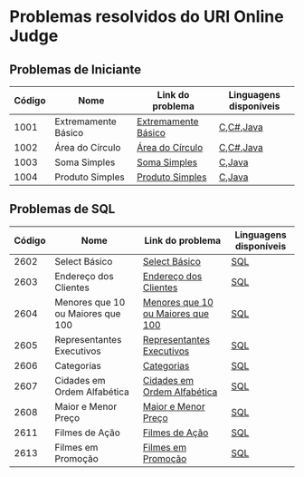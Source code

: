 # Problemas resolvidos do URI Online Judge

## Problemas de Iniciante

|Código|Nome|Link do problema|Linguagens disponíveis|
|------|----|----------------|----------------------|
|1001|Extremamente Básico|[Extremamente Básico](https://www.urionlinejudge.com.br/judge/pt/problems/view/1001)|[C](https://github.com/rt-oliveira/Problemas-e-Exercicios-Resolvidos/blob/master/URI%20Online%20Judge/C/1001%20-%20Extremamente%20B%C3%A1sico.c),[C#](https://github.com/rt-oliveira/Problemas-e-Exercicios-Resolvidos/blob/master/URI%20Online%20Judge/C%23/1001%20-%20Extremamente%20B%C3%A1sico.cs),[Java](https://github.com/rt-oliveira/Problemas-e-Exercicios-Resolvidos/blob/master/URI%20Online%20Judge/Java/1001%20-%20Extremamente%20B%C3%A1sico.java)
|1002|Área do Círculo|[Área do Círculo](https://www.urionlinejudge.com.br/judge/pt/problems/view/1002)|[C](https://github.com/rt-oliveira/Problemas-e-Exercicios-Resolvidos/blob/master/URI%20Online%20Judge/C/1002%20-%20%C3%81rea%20do%20C%C3%ADrculo.c),[C#](https://github.com/rt-oliveira/Problemas-e-Exercicios-Resolvidos/blob/master/URI%20Online%20Judge/C%23/1002%20-%20%C3%81rea%20do%20C%C3%ADrculo.cs),[Java](https://github.com/rt-oliveira/Problemas-e-Exercicios-Resolvidos/blob/master/URI%20Online%20Judge/Java/1002%20-%20%C3%81rea%20do%20C%C3%ADrculo.java)
|1003|Soma Simples|[Soma Simples](https://www.urionlinejudge.com.br/judge/pt/problems/view/1003)|[C](https://github.com/rt-oliveira/Problemas-e-Exercicios-Resolvidos/blob/master/URI%20Online%20Judge/C/1003%20-%20Soma%20Simples.c),[Java](https://github.com/rt-oliveira/Problemas-e-Exercicios-Resolvidos/blob/master/URI%20Online%20Judge/Java/1003%20-%20Soma%20Simples.java)
|1004|Produto Simples|[Produto Simples](https://www.urionlinejudge.com.br/judge/pt/problems/view/1004)|[C](https://github.com/rt-oliveira/Problemas-e-Exercicios-Resolvidos/blob/master/URI%20Online%20Judge/C/1004%20-%20Produto%20Simples.c),[Java](https://github.com/rt-oliveira/Problemas-e-Exercicios-Resolvidos/blob/master/URI%20Online%20Judge/Java/1004%20-%20Produto%20Simples.java)

## Problemas de SQL

|Código|Nome|Link do problema|Linguagens disponíveis|
|------|----|----------------|----------------------|
|2602  |Select Básico|[Select Básico](https://www.urionlinejudge.com.br/judge/pt/problems/view/2602)|[SQL](https://github.com/rt-oliveira/Problemas-e-Exercicios-Resolvidos/blob/master/URI%20Online%20Judge/SQL/2602%20-%20Select%20B%C3%A1sico.sql)
|2603  |Endereço dos Clientes|[Endereço dos Clientes](https://www.urionlinejudge.com.br/judge/pt/problems/view/2603)|[SQL](https://github.com/rt-oliveira/Problemas-e-Exercicios-Resolvidos/blob/master/URI%20Online%20Judge/SQL/2603%20-%20Endere%C3%A7o%20dos%20Clientes.sql)
|2604  |Menores que 10 ou Maiores que 100|[Menores que 10 ou Maiores que 100](https://www.urionlinejudge.com.br/judge/pt/problems/view/2604)|[SQL](https://github.com/rt-oliveira/Problemas-e-Exercicios-Resolvidos/blob/master/URI%20Online%20Judge/SQL/2604%20-%20Menores%20que%2010%20ou%20Maiores%20que%20100.sql)
|2605  |Representantes Executivos|[Representantes Executivos](https://www.urionlinejudge.com.br/judge/pt/problems/view/2605)|[SQL](https://github.com/rt-oliveira/Problemas-e-Exercicios-Resolvidos/blob/master/URI%20Online%20Judge/SQL/2605%20-%20Representantes%20Executivos.sql)
|2606  |Categorias|[Categorias](https://www.urionlinejudge.com.br/judge/pt/problems/view/2606)|[SQL](https://github.com/rt-oliveira/Problemas-e-Exercicios-Resolvidos/blob/master/URI%20Online%20Judge/SQL/2606%20-%20Categorias.sql)
|2607  |Cidades em Ordem Alfabética|[Cidades em Ordem Alfabética](https://www.urionlinejudge.com.br/judge/pt/problems/view/2607)|[SQL](https://github.com/rt-oliveira/Problemas-e-Exercicios-Resolvidos/blob/master/URI%20Online%20Judge/SQL/2607%20-%20Cidades%20em%20Ordem%20Alfab%C3%A9tica.sql)
|2608  |Maior e Menor Preço|[Maior e Menor Preço](https://www.urionlinejudge.com.br/judge/pt/problems/view/2608)|[SQL](https://github.com/rt-oliveira/Problemas-e-Exercicios-Resolvidos/blob/master/URI%20Online%20Judge/SQL/2608%20-%20Maior%20e%20Menor%20Pre%C3%A7o.sql)
|2611  |Filmes de Ação|[Filmes de Ação](https://www.urionlinejudge.com.br/judge/pt/problems/view/2611)|[SQL](https://github.com/rt-oliveira/Problemas-e-Exercicios-Resolvidos/blob/master/URI%20Online%20Judge/SQL/2611%20-%20Filmes%20de%20A%C3%A7%C3%A3o.sql)
|2613  |Filmes em Promoção|[Filmes em Promoção](https://www.urionlinejudge.com.br/judge/pt/problems/view/2613)|[SQL](https://github.com/rt-oliveira/Problemas-e-Exercicios-Resolvidos/blob/master/URI%20Online%20Judge/SQL/2613%20-%20Filmes%20em%20Promo%C3%A7%C3%A3o.sql)
